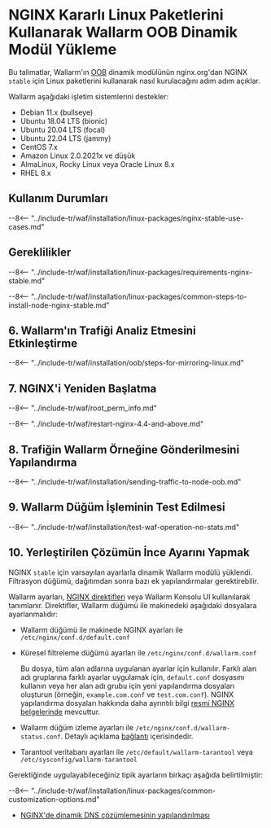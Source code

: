 [img-wl-console-users]:             ../../../../images/check-user-no-2fa.png
[wallarm-status-instr]:             ../../../../admin-en/configure-statistics-service.md
[memory-instr]:                     ../../../../admin-en/configuration-guides/allocate-resources-for-node.md
[waf-directives-instr]:             ../../../../admin-en/configure-parameters-en.md
[ptrav-attack-docs]:                ../../../../attacks-vulns-list.md#path-traversal
[attacks-in-ui-image]:           ../../../../images/admin-guides/test-attacks-quickstart.png
[waf-mode-instr]:                   ../../../../admin-en/configure-wallarm-mode.md
[logging-instr]:                    ../../../../admin-en/configure-logging.md
[proxy-balancer-instr]:             ../../../../admin-en/using-proxy-or-balancer-en.md
[process-time-limit-instr]:         ../../../../admin-en/configure-parameters-en.md#wallarm_process_time_limit
[configure-selinux-instr]:          ../../../../admin-en/configure-selinux.md
[configure-proxy-balancer-instr]:   ../../../../admin-en/configuration-guides/access-to-wallarm-api-via-proxy.md
[update-instr]:                     ../../../../updating-migrating/nginx-modules.md
[install-postanalytics-docs]:        ../../../../admin-en/installation-postanalytics-en.md
[dynamic-dns-resolution-nginx]:     ../../../../admin-en/configure-dynamic-dns-resolution-nginx.md
[waf-mode-recommendations]:          ../../../../about-wallarm/deployment-best-practices.md#follow-recommended-onboarding-steps
[ip-lists-docs]:                    ../../../../user-guides/ip-lists/overview.md
[versioning-policy]:                ../../../../updating-migrating/versioning-policy.md#version-list
[install-postanalytics-instr]:      ../../../../admin-en/installation-postanalytics-en.md
[img-node-with-several-instances]:  ../../../../images/user-guides/nodes/wallarm-node-with-two-instances.png
[img-create-wallarm-node]:      ../../../../images/user-guides/nodes/create-cloud-node.png
[nginx-custom]:                 ../../../custom/custom-nginx-version.md
[node-token]:                       ../../../../quickstart/getting-started.md#deploy-the-wallarm-filtering-node
[api-token]:                        ../../../../user-guides/settings/api-tokens.md
[wallarm-token-types]:              ../../../../user-guides/nodes/nodes.md#api-and-node-tokens-for-node-creation
[platform]:                         ../../../../installation/supported-deployment-options.md
[oob-advantages-limitations]:       ../../overview.md#advantages-and-limitations
[web-server-mirroring-examples]:    ../overview.md#examples-of-web-server-configuration-for-traffic-mirroring
[img-grouped-nodes]:                ../../../../images/user-guides/nodes/grouped-nodes.png

# NGINX Kararlı Linux Paketlerini Kullanarak Wallarm OOB Dinamik Modül Yükleme

Bu talimatlar, Wallarm'ın [OOB](../overview.md) dinamik modülünün nginx.org'dan NGINX `stable` için Linux paketlerini kullanarak nasıl kurulacağını adım adım açıklar. 

Wallarm aşağıdaki işletim sistemlerini destekler:

* Debian 11.x (bullseye)
* Ubuntu 18.04 LTS (bionic)
* Ubuntu 20.04 LTS (focal)
* Ubuntu 22.04 LTS (jammy)
* CentOS 7.x
* Amazon Linux 2.0.2021x ve düşük
* AlmaLinux, Rocky Linux veya Oracle Linux 8.x
* RHEL 8.x

## Kullanım Durumları

--8<-- "../include-tr/waf/installation/linux-packages/nginx-stable-use-cases.md"

## Gereklilikler

--8<-- "../include-tr/waf/installation/linux-packages/requirements-nginx-stable.md"

--8<-- "../include-tr/waf/installation/linux-packages/common-steps-to-install-node-nginx-stable.md"

## 6. Wallarm'ın Trafiği Analiz Etmesini Etkinleştirme

--8<-- "../include-tr/waf/installation/oob/steps-for-mirroring-linux.md"

## 7. NGINX'i Yeniden Başlatma

--8<-- "../include-tr/waf/root_perm_info.md"

--8<-- "../include-tr/waf/restart-nginx-4.4-and-above.md"

## 8. Trafiğin Wallarm Örneğine Gönderilmesini Yapılandırma

--8<-- "../include-tr/waf/installation/sending-traffic-to-node-oob.md"

## 9. Wallarm Düğüm İşleminin Test Edilmesi

--8<-- "../include-tr/waf/installation/test-waf-operation-no-stats.md"

## 10. Yerleştirilen Çözümün İnce Ayarını Yapmak

NGINX `stable` için varsayılan ayarlarla dinamik Wallarm modülü yüklendi. Filtrasyon düğümü, dağıtımdan sonra bazı ek yapılandırmalar gerektirebilir.

Wallarm ayarları, [NGINX direktifleri](../../../../admin-en/configure-parameters-en.md) veya Wallarm Konsolu UI kullanılarak tanımlanır. Direktifler, Wallarm düğümü ile makinedeki aşağıdaki dosyalara ayarlanmalıdır:

* Wallarm düğümü ile makinede NGINX ayarları ile `/etc/nginx/conf.d/default.conf`
* Küresel filtreleme düğümü ayarları ile `/etc/nginx/conf.d/wallarm.conf`

    Bu dosya, tüm alan adlarına uygulanan ayarlar için kullanılır. Farklı alan adı gruplarına farklı ayarlar uygulamak için, `default.conf` dosyasını kullanın veya her alan adı grubu için yeni yapılandırma dosyaları oluşturun (örneğin, `example.com.conf` ve `test.com.conf`). NGINX yapılandırma dosyaları hakkında daha ayrıntılı bilgi [resmi NGINX belgelerinde](https://nginx.org/en/docs/beginners_guide.html) mevcuttur.
* Wallarm düğüm izleme ayarları ile `/etc/nginx/conf.d/wallarm-status.conf`. Detaylı açıklama [bağlantı][wallarm-status-instr] içerisindedir.
* Tarantool veritabanı ayarları ile `/etc/default/wallarm-tarantool` veya `/etc/sysconfig/wallarm-tarantool`

Gerektiğinde uygulayabileceğiniz tipik ayarların birkaçı aşağıda belirtilmiştir:

--8<-- "../include-tr/waf/installation/linux-packages/common-customization-options.md"

* [NGINX'de dinamik DNS çözümlemesinin yapılandırılması][dynamic-dns-resolution-nginx]